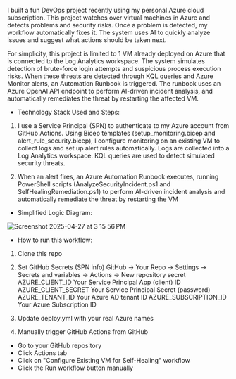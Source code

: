 I built a fun DevOps project recently using my personal Azure cloud subscription. This project watches over virtual machines in Azure and detects problems and security risks. Once a problem is detected, my workflow automatically fixes it. The system uses AI to quickly analyze issues and suggest what actions should be taken next. 

For simplicity, this project is limited to 1 VM already deployed on Azure that is connected to the Log Analytics workspace. The system simulates detection of brute-force login attempts and suspicious process execution risks. When these threats are detected through KQL queries and Azure Monitor alerts, an Automation Runbook is triggered. The runbook uses an Azure OpenAI API endpoint to perform AI-driven incident analysis, and automatically remediates the threat by restarting the affected VM. 


- Technology Stack Used and Steps: 

1. I use a Service Principal (SPN) to authenticate to my Azure account from GitHub Actions.
Using Bicep templates (setup_monitoring.bicep and alert_rule_security.bicep), I configure monitoring on an existing VM to collect logs and set up alert rules automatically. Logs are collected into a Log Analytics workspace. KQL queries are used to detect simulated security threats.

2. When an alert fires, an Azure Automation Runbook executes, running PowerShell scripts (AnalyzeSecurityIncident.ps1 and SelfHealingRemediation.ps1) to perform AI-driven incident analysis and automatically remediate the threat by restarting the VM

- Simplified Logic Diagram:

![Screenshot 2025-04-27 at 3 15 56 PM](https://github.com/user-attachments/assets/03ce2413-8972-4f33-88d9-44dfcc323eb3)


- How to run this workflow:
1. Clone this repo
2.	Set GitHub Secrets (SPN info)
GitHub → Your Repo → Settings → Secrets and variables → Actions → New repository secret
AZURE_CLIENT_ID	Your Service Principal App (client) ID
AZURE_CLIENT_SECRET	Your Service Principal Secret (password)
AZURE_TENANT_ID	Your Azure AD tenant ID
AZURE_SUBSCRIPTION_ID	Your Azure Subscription ID

3.	Update deploy.yml with your real Azure names

4.	Manually trigger GitHub Actions from GitHub
- Go to your GitHub repository
- Click Actions tab
- Click on "Configure Existing VM for Self-Healing" workflow
- Click the Run workflow button manually
